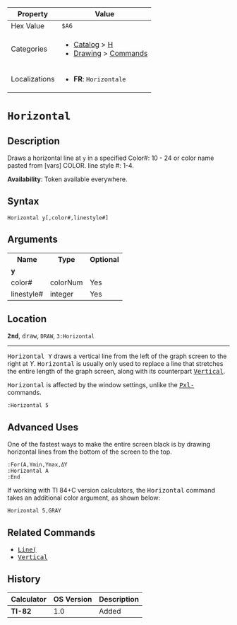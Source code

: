 | Property      | Value |
|---------------|-------|
| Hex Value     | `$A6`|
| Categories    | <ul><li>[Catalog](<../categories/Catalog.md>) > [H](<../categories/Catalog.md#H>)</li><li>[Drawing](<../categories/Drawing.md>) > [Commands](<../categories/Drawing.md#Commands>)</li></ul> |
| Localizations | <ul><li><b>FR</b>: `Horizontale `</li></ul> |

# `Horizontal `

## Description
Draws a horizontal line at `y` in a specified
Color#: 10 - 24 or color name pasted from [vars] COLOR.
line style #: 1-4.


<b>Availability</b>: Token available everywhere.

## Syntax
`Horizontal y[,color#,linestyle#]`

## Arguments
<table>
<tr><th>Name</th><th>Type</th><th>Optional</th></tr>

<tr><td><b>y</b></td><td></td><td></td></tr>

<tr><td>color#</td><td>colorNum</td><td>Yes</td></tr>

<tr><td>linestyle#</td><td>integer</td><td>Yes</td></tr>

</table>

## Location
<tt><kbd><b>2nd</b></kbd></tt>, <kbd>draw</kbd>, `DRAW`, `3:Horizontal`
<hr>

<tt>Horizontal Y</tt> draws a vertical line from the left of the graph screen to the right at _Y_. <tt>Horizontal</tt> is usually only used to replace a line that stretches the entire length of the graph screen, along with its counterpart <tt><a href="Vertical.md">Vertical</a></tt>.

<tt>Horizontal</tt> is affected by the window settings, unlike the <tt><a href="Pxl-.md">Pxl-</a></tt> commands.

```ti-basic
:Horizontal 5
```

## Advanced Uses

One of the fastest ways to make the entire screen black is by drawing horizontal lines from the bottom of the screen to the top.

```ti-basic
:For(A,Ymin,Ymax,ΔY
:Horizontal A
:End
```

If working with TI 84+C version calculators, the <tt>Horizontal</tt> command takes an additional color argument, as shown below:

```ti-basic
Horizontal 5,GRAY
```

## Related Commands

*   <tt><a href="Line(.md">Line(</a></tt>
*   <tt><a href="Vertical.md">Vertical</a></tt>

## History
| Calculator | OS Version | Description |
|------------|------------|-------------|
| <b>TI-82</b> | 1.0 | Added |


